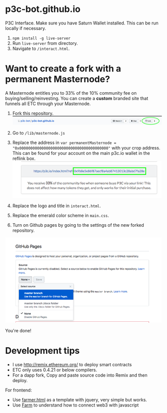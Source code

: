 # p3c-bot.github.io
P3C Interface. Make sure you have Saturn Wallet installed. This can be run locally if necessary.

1. ```npm install -g live-server```
2. Run ```live-server``` from directory.
3. Navigate to `/interact.html`.

# Want to create a fork with a permanent Masternode?
A Masternode entitles you to 33% of the 10% community fee on buying/selling/reinvesting. You can create a **custom** branded site that funnels all ETC through your Masternode.

1. Fork this repository.
 ![fork](/doc-assets/fork.png)

1. Go to `/lib/masternode.js`
1. Replace the address in `var permanentMasternode = "0x0000000000000000000000000000000000000000"` with your crop address. This can be found for your account on the main p3c.io wallet in the reflink box. 
![crop](/doc-assets/crop.png)
1. Replace the logo and title in `interact.html`.
1. Replace the emerald color scheme in `main.css`.
1. Turn on Github pages by going to the settings of the new forked repository.

![replace](/doc-assets/turnon.png)

You're done!

# Development tips
- I use http://remix.ethereum.org/ to deploy smart contracts
- ETC only uses 0.4.21 or below compilers.
- For a dapp fork, Copy and paste source code into Remix and then deploy.

For frontend:
- Use [farmer.html](p3c.io/farmer.html) as a template with jquery, very simple but works.
- Use [Farm](https://github.com/p3c-bot/p3c-bot.github.io/blob/master/lib/farmer.js) to understand how to connect web3 with javascript
